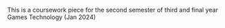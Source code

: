 This is a coursework piece for the second semester of third and final year Games Technology (Jan 2024)
